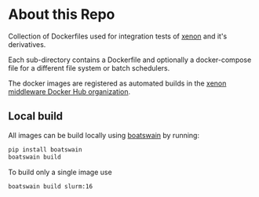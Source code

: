 # About this Repo

Collection of Dockerfiles used for integration tests of [xenon](https://github.com/xenonmiddleware/xenon) and it's derivatives.

Each sub-directory contains a Dockerfile and optionally a docker-compose file for a different file system or batch schedulers.

The docker images are registered as automated builds in the [xenon middleware Docker Hub organization](https://hub.docker.com/u/xenonmiddleware/).

## Local build

All images can be build locally using [boatswain](https://github.com/nlesc-sherlock/boatswain) by running:
```sh
pip install boatswain
boatswain build
```

To build only a single image use

```sh
boatswain build slurm:16
```
